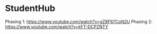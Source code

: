 # StudentHub
Phasing 1: https://www.youtube.com/watch?v=gZ8F67CoN2U
Phasing 2: https://www.youtube.com/watch?v=kFT-DCPZNTY
